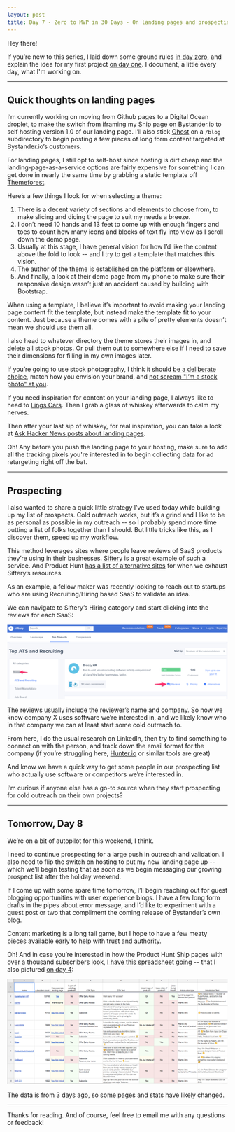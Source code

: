 ```yaml
---
layout: post
title: Day 7 - Zero to MVP in 30 Days - On landing pages and prospecting
---
```


<div class="intro">
  Hey there!

  If you’re new to this series, I laid down some ground rules <a href="https://hackernoon.com/day-0-zero-to-mvp-in-30-days-31c83db6aadf">in day zero</a>, and explain the idea for my first project <a href="https://hackernoon.com/day-1-zero-to-mvp-in-30-days-idea-number-1-18536868e282">on day one</a>. I document, a little every day, what I'm working on.
</div>

------

## Quick thoughts on landing pages

I’m currently working on moving from Github pages to a Digital Ocean droplet, to make the switch from iframing my Ship page on Bystander.io to self hosting version 1.0 of our landing page. I’ll also stick [Ghost](https://ghost.org/) on a `/blog` subdirectory to begin posting a few pieces of long form content targeted at Bystander.io’s customers.

For landing pages, I still opt to self-host since hosting is dirt cheap and the landing-page-as-a-service options are fairly expensive for something I can get done in nearly the same time by grabbing a static template off [Themeforest](https://themeforest.net/).

Here’s a few things I look for when selecting a theme:

1. There is a decent variety of sections and elements to choose from, to make slicing and dicing the page to suit my needs a breeze.
2. I don’t need 10 hands and 13 feet to come up with enough fingers and toes to count how many icons and blocks of text fly into view as I scroll down the demo page.
3. Usually at this stage, I have general vision for how I’d like the content above the fold to look -- and I try to get a template that matches this vision.
4. The author of the theme is established on the platform or elsewhere.
5. And finally, a look at their demo page from my phone to make sure their responsive design wasn’t just an accident caused by building with Bootstrap.

When using a template, I believe it’s important to avoid making your landing page content fit the template, but instead make the template fit to your content. Just because a theme comes with a pile of pretty elements doesn’t mean we should use them all.

I also head to whatever directory the theme stores their images in, and delete all stock photos. Or pull them out to somewhere else if I need to save their dimensions for filling in my own images later. 

If you’re going to use stock photography, I think it should [be a deliberate choice](https://www.seguetech.com/stock-photos-vs-real-photos/), match how you envision your brand, and [not scream "I’m a stock photo" at you](https://marketingexperiments.com/digital-advertising/stock-images-tested).

If you need inspiration for content on your landing page, I always like to head to [Lings Cars](https://www.lingscars.com/). Then I grab a glass of whiskey afterwards to calm my nerves.

Then after your last sip of whiskey, for real inspiration, you can take a look at [Ask Hacker News posts about landing pages](https://hn.algolia.com/?query=%22ask%20hn%22%20best%20%22landing%20page%22&sort=byPopularity&prefix=false&page=0&dateRange=all&type=story).

Oh! Any before you push the landing page to your hosting, make sure to add all the tracking pixels you're interested in to begin collecting data for ad retargeting right off the bat.

----------------------

## Prospecting

I also wanted to share a quick little strategy I’ve used today while building up my list of prospects. Cold outreach works, but it’s a grind and I like to be as personal as possible in my outreach -- so I probably spend more time putting a list of folks together than I should. But little tricks like this, as I discover them, speed up my workflow.

This method leverages sites where people leave reviews of SaaS products they’re using in their businesses. [Siftery](https://siftery.com/) is a great example of such a service. And Product Hunt [has a list of alternative sites](https://www.producthunt.com/alternatives/siftery) for when we exhaust Siftery’s resources.

As an example, a fellow maker was recently looking to reach out to startups who are using Recruiting/Hiring based SaaS to validate an idea.

We can navigate to Siftery’s Hiring category and start clicking into the reviews for each SaaS:

![](/static/images/day7_blog_prospect.png)

The reviews usually include the reviewer’s name and company. So now we know company X uses software we’re interested in, and we likely know who in that company we can at least start some cold outreach to.

From here, I do the usual research on LinkedIn, then try to find something to connect on with the person, and track down the email format for the company (if you’re struggling here, [Hunter.io](https://hunter.io/) or similar tools are great)

And know we have a quick way to get some people in our prospecting list who actually use software or competitors we’re interested in.

I’m curious if anyone else has a go-to source when they start prospecting for cold outreach on their own projects?

---------------

## Tomorrow, Day 8

We’re on a bit of autopilot for this weekend, I think. 

I need to continue prospecting for a large push in outreach and validation. I also need to flip the switch on hosting to put my new landing page up -- which we’ll begin testing that as soon as we begin messaging our growing prospect list after the holiday weekend.

If I come up with some spare time tomorrow, I’ll begin reaching out for guest blogging opportunities with user experience blogs. I have a few long form drafts in the pipes about error message, and I’d like to experiment with a guest post or two that compliment the coming release of Bystander’s own blog.

Content marketing is a long tail game, but I hope to have a few meaty pieces available early to help with trust and authority.

Oh! And in case you’re interested in how the Product Hunt Ship pages with over a thousand subscribers look, [I have this spreadsheet going](https://docs.google.com/spreadsheets/d/16eTsqYLK695K_SnOI6sE3mhww0P3b_8CRebH-SApcOw/edit#gid=0) -- that I also pictured [on day 4](https://medium.com/@modette/day-4-zero-to-mvp-in-30-days-landing-page-delays-3e05c38fdaea):

![](/static/images/blog_day_4_Product_Hunt_Ships_1k_Subscribers.png)

The data is from 3 days ago, so some pages and stats have likely changed.

-----------

Thanks for reading. And of course, feel free to email me with any questions or feedback!


